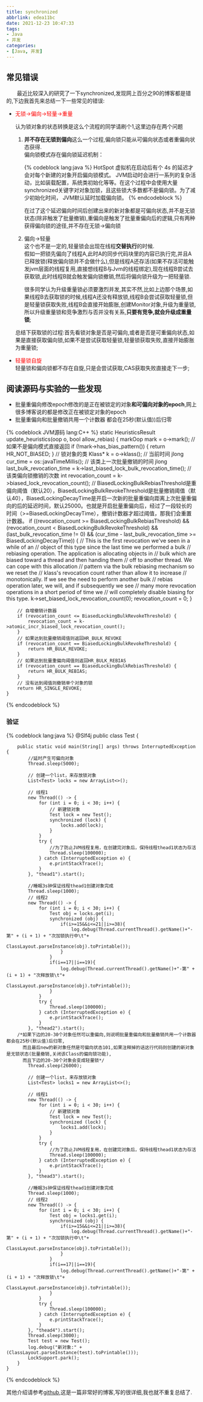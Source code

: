 ```yaml
---
title: synchronized
abbrlink: edea11bc
date: 2021-12-23 10:47:33
tags:
- Java
- 并发
categories:
- [Java, 并发]
---
```

## 常见错误  

&emsp;&emsp;最近比较深入的研究了一下synchronized,发现网上百分之90的博客都是错的,下边我首先来总结一下一些常见的错误:

- <font color="red">无锁->偏向->轻量->重量</font>  

    认为锁对象的状态转换是这么个流程的同学请刷个1,这里边存在两个问题
    1. **并不存在无锁到偏向**这么一个过程,偏向锁只能从可偏向状态或者重偏向状态获得.  
    偏向锁模式存在偏向锁延迟机制：

        {% codeblock lang:java %}
        HotSpot 虚拟机在启动后有个 4s 的延迟才会对每个新建的对象开启偏向锁模式。
        JVM启动时会进行一系列的复杂活动，比如装载配置，系统类初始化等等。在这个过程中会使用大量
        synchronized关键字对对象加锁，且这些锁大多数都不是偏向锁。为了减少初始化时间，
        JVM默认延时加载偏向锁。
        {% endcodeblock %}

        在过了这个延迟偏向时间后创建出来的新对象都是可偏向状态,并不是无锁状态(除非触发了批量撤销),重偏向是触发了批量重偏向后的逻辑,只有两种获得偏向锁的途径,并不存在无锁->偏向锁  
    2. 偏向->轻量  
        这个也不是一定的,轻量锁会出现在线程**交替执行**的时候.  
        假如一把锁先偏向了线程A,此时A的同步代码块里的内容已执行完,并且A已释放锁(释放偏向锁并不会做什么),但是线程A还存活(如果不存活可能触发jvm层面的线程复用,直接想线程B与Jvm的线程绑定),现在线程B尝试去获取锁,此时线程B就会触发偏向锁撤销,然后将偏向锁升级为一把轻量锁.  

        很多同学认为升级重量锁必须要激烈并发,其实不然,比如上边那个场景,如果线程B去获取锁的时候,线程A还没有释放锁,线程B会尝试获取轻量锁,但是轻量锁获取失败,线程B会直接开始膨胀,创建Monitor对象,升级为重量锁,所以升级重量锁和竞争激烈与否并没有关系,**只要有竞争,就会升级成重量锁**;

    总结下获取锁的过程:首先看锁对象是否是可偏向,或者是否是可重偏向状态,如果是直接获取偏向锁,如果不是尝试获取轻量锁,轻量锁获取失败,直接开始膨胀为重量锁;
- <font color="red">轻量锁自旋</font>  
    轻量锁和偏向锁都不存在自旋,只是会尝试获取,CAS获取失败直接走下一步;

## 阅读源码与实验的一些发现  

- 批量重偏向修改epoch修改的是正在被锁定的对象**和可偏向对象的epoch**,网上很多博客说的都是修改正在被锁定对象的epoch
- 批量重偏向和批量撤销共用一个计数器 都会在25秒(默认值))后归零  

{% codeblock JVM源码 lang:C++ %}
    static HeuristicsResult update_heuristics(oop o, bool allow_rebias) {
        markOop mark = o->mark();
        //如果不是偏向模式直接返回
        if (!mark->has_bias_pattern()) {
            return HR_NOT_BIASED;
        }
        // 锁对象的类
        Klass* k = o->klass();
        // 当前时间
        jlong cur_time = os::javaTimeMillis();
        // 该类上一次批量撤销的时间
        jlong last_bulk_revocation_time = k->last_biased_lock_bulk_revocation_time();
        // 该类偏向锁撤销的次数
        int revocation_count = k->biased_lock_revocation_count();
        // BiasedLockingBulkRebiasThreshold是重偏向阈值（默认20），BiasedLockingBulkRevokeThreshold是批量撤销阈值（默认40），BiasedLockingDecayTime是开启一次新的批量重偏向距离上次批量重偏向的后的延迟时间，默认25000。也就是开启批量重偏向后，经过了一段较长的时间（>=BiasedLockingDecayTime），撤销计数器才超过阈值，那我们会重置计数器。
        if ((revocation_count >= BiasedLockingBulkRebiasThreshold) &&
            (revocation_count <  BiasedLockingBulkRevokeThreshold) &&
            (last_bulk_revocation_time != 0) &&
            (cur_time - last_bulk_revocation_time >= BiasedLockingDecayTime)) {
            // This is the first revocation we've seen in a while of an
            // object of this type since the last time we performed a bulk
            // rebiasing operation. The application is allocating objects in
            // bulk which are biased toward a thread and then handing them
            // off to another thread. We can cope with this allocation
            // pattern via the bulk rebiasing mechanism so we reset the
            // klass's revocation count rather than allow it to increase
            // monotonically. If we see the need to perform another bulk
            // rebias operation later, we will, and if subsequently we see
            // many more revocation operations in a short period of time we
            // will completely disable biasing for this type.
            k->set_biased_lock_revocation_count(0);
            revocation_count = 0;
        }

        // 自增撤销计数器
        if (revocation_count <= BiasedLockingBulkRevokeThreshold) {
            revocation_count = k->atomic_incr_biased_lock_revocation_count();
        }
        // 如果达到批量撤销阈值则返回HR_BULK_REVOKE
        if (revocation_count == BiasedLockingBulkRevokeThreshold) {
            return HR_BULK_REVOKE;
        }
        // 如果达到批量重偏向阈值则返回HR_BULK_REBIAS
        if (revocation_count == BiasedLockingBulkRebiasThreshold) {
            return HR_BULK_REBIAS;
        }
        // 没有达到阈值则撤销单个对象的锁
        return HR_SINGLE_REVOKE;
    }
{% endcodeblock %}

### 验证

{% codeblock lang:java %}
    @Slf4j
    public class Test {

        public static void main(String[] args) throws InterruptedException {
            //延时产生可偏向对象
            Thread.sleep(5000);

            // 创建一个list，来存放锁对象
            List<Test> locks = new ArrayList<>();

            // 线程1
            new Thread(() -> {
                for (int i = 0; i < 30; i++) {
                    // 新建锁对象
                    Test lock = new Test();
                    synchronized (lock) {
                        locks.add(lock);
                    }
                }
                try {
                    //为了防止JVM线程复用，在创建完对象后，保持线程thead1状态为存活
                    Thread.sleep(100000);
                } catch (InterruptedException e) {
                    e.printStackTrace();
                }
            }, "thead1").start();

            //睡眠3s钟保证线程thead1创建对象完成
            Thread.sleep(1000);
            // 线程2
            new Thread(() -> {
                for (int i = 0; i < 30; i++) {
                    Test obj = locks.get(i);
                    synchronized (obj) {
                        if(i>=15&&i<=21||i>=38){
                            log.debug(Thread.currentThread().getName()+"-第" + (i + 1) + "次加锁执行中\t"+
                                            ClassLayout.parseInstance(obj).toPrintable());
                        }
                    }
                    if(i==17||i==19){
                        log.debug(Thread.currentThread().getName()+"-第" + (i + 1) + "次释放锁\t"+
                                        ClassLayout.parseInstance(obj).toPrintable());
                    }
                }
                try {
                    Thread.sleep(100000);
                } catch (InterruptedException e) {
                    e.printStackTrace();
                }
            }, "thead2").start();
        /*如果下边的20-30个对象任然可以重偏向,则说明批量重偏向和批量撤销共用一个计数器 都会在25秒(默认值)后归零,
          而且最后new的新对象任然是可偏向状态101,如果注释掉的话这行代码则创建的新对象是无锁状态(批量撤销,关闭该Class的偏向锁功能),
          而且下边的20-30个对象会变成轻量锁*/
            Thread.sleep(26000);

            // 创建一个list，来存放锁对象
            List<Test> locks1 = new ArrayList<>();

            // 线程1
            new Thread(() -> {
                for (int i = 0; i < 30; i++) {
                    // 新建锁对象
                    Test lock = new Test();
                    synchronized (lock) {
                        locks1.add(lock);
                    }
                }
                try {
                    //为了防止JVM线程复用，在创建完对象后，保持线程thead1状态为存活
                    Thread.sleep(100000);
                } catch (InterruptedException e) {
                    e.printStackTrace();
                }
            }, "thead3").start();

            //睡眠3s钟保证线程thead1创建对象完成
            Thread.sleep(1000);
            // 线程2
            new Thread(() -> {
                for (int i = 0; i < 30; i++) {
                    Test obj = locks1.get(i);
                    synchronized (obj) {
                        if(i>=15&&i<=21||i>=38){
                            log.debug(Thread.currentThread().getName()+"-第" + (i + 1) + "次加锁执行中\t"+
                                            ClassLayout.parseInstance(obj).toPrintable());
                        }
                    }
                    if(i==17||i==19){
                        log.debug(Thread.currentThread().getName()+"-第" + (i + 1) + "次释放锁\t"+
                                        ClassLayout.parseInstance(obj).toPrintable());
                    }
                }
                try {
                    Thread.sleep(100000);
                } catch (InterruptedException e) {
                    e.printStackTrace();
                }
            }, "thead4").start();
            Thread.sleep(3000);
            Test test = new Test();
            log.debug("新对象:" + (ClassLayout.parseInstance(test).toPrintable()));
            LockSupport.park();
        }
    }
{% endcodeblock %}

其他介绍请参考[github](https://github.com/farmerjohngit/myblog/issues/12),这是一篇非常好的博客,写的很详细,我也就不重复总结了.  
